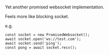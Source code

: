 Yet another promised websocket implementation.

Feels more like blocking socket.

e.g. 

```
const socket = new PromisedWebsocket();
await socket.open('ws://test.com');
await socket.send('ping');
const pong = await socket.recv();
```

